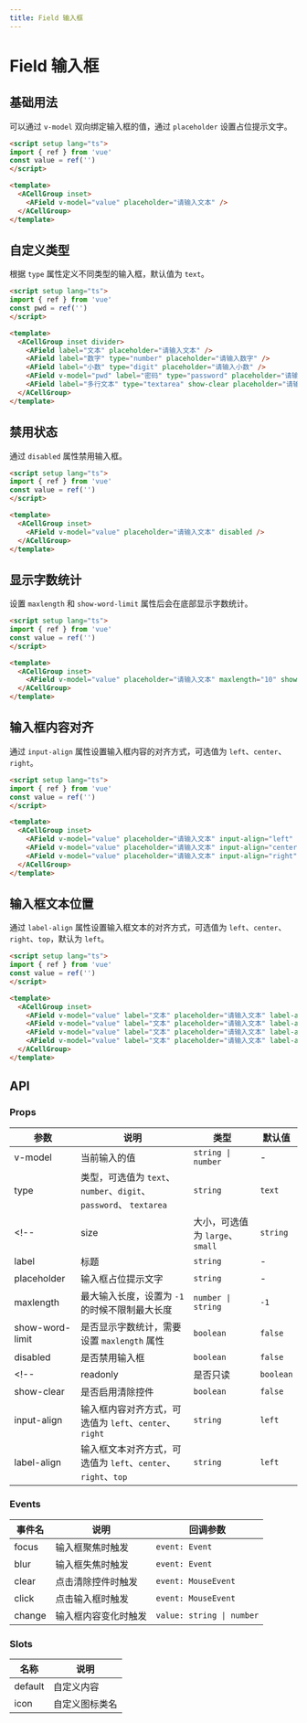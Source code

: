 ```yaml
---
title: Field 输入框
---
```


# Field 输入框

## 基础用法

可以通过 `v-model` 双向绑定输入框的值，通过 `placeholder` 设置占位提示文字。

```html
<script setup lang="ts">
import { ref } from 'vue'
const value = ref('')
</script>

<template>
  <ACellGroup inset>
    <AField v-model="value" placeholder="请输入文本" />
  </ACellGroup>
</template>
```

## 自定义类型

根据 `type` 属性定义不同类型的输入框，默认值为 `text`。

```html
<script setup lang="ts">
import { ref } from 'vue'
const pwd = ref('')
</script>

<template>
  <ACellGroup inset divider>
    <AField label="文本" placeholder="请输入文本" />
    <AField label="数字" type="number" placeholder="请输入数字" />
    <AField label="小数" type="digit" placeholder="请输入小数" />
    <AField v-model="pwd" label="密码" type="password" placeholder="请输入密码" />
    <AField label="多行文本" type="textarea" show-clear placeholder="请输入多行文本" />
  </ACellGroup>
</template>
```

## 禁用状态

通过 `disabled` 属性禁用输入框。

```html
<script setup lang="ts">
import { ref } from 'vue'
const value = ref('')
</script>

<template>
  <ACellGroup inset>
    <AField v-model="value" placeholder="请输入文本" disabled />
  </ACellGroup>
</template>
```

## 显示字数统计

设置 `maxlength` 和 `show-word-limit` 属性后会在底部显示字数统计。

```html
<script setup lang="ts">
import { ref } from 'vue'
const value = ref('')
</script>

<template>
  <ACellGroup inset>
    <AField v-model="value" placeholder="请输入文本" maxlength="10" show-word-limit />
  </ACellGroup>
</template>
```

## 输入框内容对齐

通过 `input-align` 属性设置输入框内容的对齐方式，可选值为 `left`、`center`、`right`。

```html
<script setup lang="ts">
import { ref } from 'vue'
const value = ref('')
</script>

<template>
  <ACellGroup inset>
    <AField v-model="value" placeholder="请输入文本" input-align="left" />
    <AField v-model="value" placeholder="请输入文本" input-align="center" />
    <AField v-model="value" placeholder="请输入文本" input-align="right" />
  </ACellGroup>
</template>
```

## 输入框文本位置

通过 `label-align` 属性设置输入框文本的对齐方式，可选值为 `left`、`center`、`right`、`top`，默认为 `left`。

```html
<script setup lang="ts">
import { ref } from 'vue'
const value = ref('')
</script>

<template>
  <ACellGroup inset>
    <AField v-model="value" label="文本" placeholder="请输入文本" label-align="left" />
    <AField v-model="value" label="文本" placeholder="请输入文本" label-align="center" />
    <AField v-model="value" label="文本" placeholder="请输入文本" label-align="right" />
    <AField v-model="value" label="文本" placeholder="请输入文本" label-align="top" />
  </ACellGroup>
</template>
```

## API

### Props

| 参数 | 说明 | 类型 | 默认值 |
| --- | --- | --- | --- |
| v-model | 当前输入的值 | `string \| number` | - |
| type | 类型，可选值为 `text`、`number`、`digit`、 `password`、 `textarea` | `string` | `text` |
<!-- | size | 大小，可选值为 `large`、`small` | `string` | - | -->
| label | 标题 | `string` | - |
| placeholder | 输入框占位提示文字 | `string` | - |
| maxlength | 最大输入长度，设置为 `-1` 的时候不限制最大长度 | `number \| string` | `-1` |
| show-word-limit | 是否显示字数统计，需要设置 `maxlength` 属性 | `boolean` | `false` |
| disabled | 是否禁用输入框 | `boolean` | `false` |
<!-- | readonly | 是否只读 | `boolean` | `false` | -->
| show-clear | 是否启用清除控件 | `boolean` | `false` |
| input-align | 输入框内容对齐方式，可选值为 `left`、`center`、`right` | `string` | `left` |
| label-align | 输入框文本对齐方式，可选值为 `left`、`center`、`right`、`top` | `string` | `left` |

### Events

| 事件名 | 说明 | 回调参数 |
| --- | --- | --- |
| focus | 输入框聚焦时触发 | `event: Event` |
| blur | 输入框失焦时触发 | `event: Event` |
| clear | 点击清除控件时触发 | `event: MouseEvent` |
| click | 点击输入框时触发 | `event: MouseEvent` |
| change | 输入框内容变化时触发 | `value: string \| number` |

### Slots

| 名称 | 说明 |
| --- | --- |
| default | 自定义内容 |
| icon | 自定义图标类名 | `string` | - |
